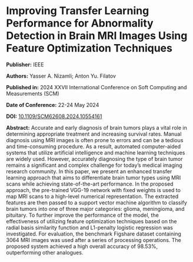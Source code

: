 # Improving Transfer Learning Performance for Abnormality Detection in Brain MRI Images Using Feature Optimization Techniques

**Publisher:** IEEE

**Authors:** Yasser A. Nizamli; Anton Yu. Filatov

**Published in:** 2024 XXVII International Conference on Soft Computing and Measurements (SCM)

**Date of Conference:** 22-24 May 2024

**DOI:** [10.1109/SCM62608.2024.10554161](https://doi.org/10.1109/SCM62608.2024.10554161)

**Abstract:**
Accurate and early diagnosis of brain tumors plays a vital role in determining appropriate treatment and increasing survival rates. Manual diagnosis using MRI images is often prone to errors and can be a tedious and time-consuming procedure. As a result, automated computer-aided systems that utilize artificial intelligence and machine learning techniques are widely used. However, accurately diagnosing the type of brain tumor remains a significant and complex challenge for today’s medical imaging research community. In this paper, we present an enhanced transfer learning approach that aims to differentiate brain tumor types using MRI scans while achieving state-of-the-art performance. In the proposed approach, the pre-trained VGG-19 network with fixed weights is used to map MRI scans to a high-level numerical representation. The extracted features are then passed to a support vector machine algorithm to classify brain tumors into one of three major categories: glioma, meningioma, and pituitary. To further improve the performance of the model, the effectiveness of utilizing feature optimization techniques based on the radial basis similarity function and L1-penalty logistic regression was investigated. For evaluation, the benchmark Figshare dataset containing 3064 MRI images was used after a series of processing operations. The proposed system achieved a high overall accuracy of 98.53%, outperforming other analogues.
